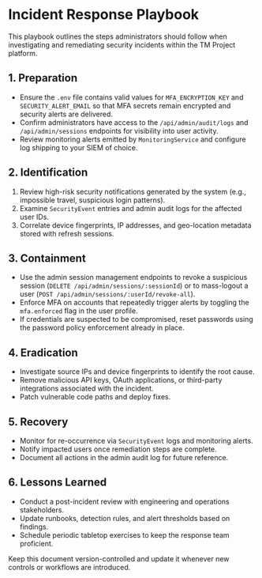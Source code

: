 # Incident Response Playbook

This playbook outlines the steps administrators should follow when investigating and remediating security incidents within the TM Project platform.

## 1. Preparation
- Ensure the `.env` file contains valid values for `MFA_ENCRYPTION_KEY` and `SECURITY_ALERT_EMAIL` so that MFA secrets remain encrypted and security alerts are delivered.
- Confirm administrators have access to the `/api/admin/audit/logs` and `/api/admin/sessions` endpoints for visibility into user activity.
- Review monitoring alerts emitted by `MonitoringService` and configure log shipping to your SIEM of choice.

## 2. Identification
1. Review high-risk security notifications generated by the system (e.g., impossible travel, suspicious login patterns).
2. Examine `SecurityEvent` entries and admin audit logs for the affected user IDs.
3. Correlate device fingerprints, IP addresses, and geo-location metadata stored with refresh sessions.

## 3. Containment
- Use the admin session management endpoints to revoke a suspicious session (`DELETE /api/admin/sessions/:sessionId`) or to mass-logout a user (`POST /api/admin/sessions/:userId/revoke-all`).
- Enforce MFA on accounts that repeatedly trigger alerts by toggling the `mfa.enforced` flag in the user profile.
- If credentials are suspected to be compromised, reset passwords using the password policy enforcement already in place.

## 4. Eradication
- Investigate source IPs and device fingerprints to identify the root cause.
- Remove malicious API keys, OAuth applications, or third-party integrations associated with the incident.
- Patch vulnerable code paths and deploy fixes.

## 5. Recovery
- Monitor for re-occurrence via `SecurityEvent` logs and monitoring alerts.
- Notify impacted users once remediation steps are complete.
- Document all actions in the admin audit log for future reference.

## 6. Lessons Learned
- Conduct a post-incident review with engineering and operations stakeholders.
- Update runbooks, detection rules, and alert thresholds based on findings.
- Schedule periodic tabletop exercises to keep the response team proficient.

Keep this document version-controlled and update it whenever new controls or workflows are introduced.

